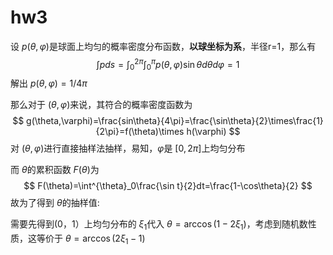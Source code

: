 # hw3

设 $p(\theta,\varphi)$是球面上均匀的概率密度分布函数，**以球坐标为系**，半径r=1，那么有
$$
\int pds=\int^{2\pi}_{0}\int^{\pi}_0 p(\theta,\varphi)\sin\theta d\theta d\varphi=1
$$
解出 $p(\theta,\varphi )=1/4\pi$

那么对于 $(\theta,\varphi)$来说，其符合的概率密度函数为
$$
g(\theta,\varphi)=\frac{sin\theta}{4\pi}=\frac{\sin\theta}{2}\times\frac{1}{2\pi}=f(\theta)\times h(\varphi)
$$
对 $(\theta,\varphi)$进行直接抽样法抽样，易知，$\varphi$是 $[0,2\pi]$上均匀分布

而 $\theta$的累积函数 $F(\theta)$为
$$
F(\theta)=\int^{\theta}_0\frac{\sin t}{2}dt=\frac{1-\cos\theta}{2}
$$
故为了得到 $\theta$的抽样值:

需要先得到(0，1）上均匀分布的 $\xi_1$代入 $\theta = \arccos(1-2\xi_1)$，考虑到随机数性质，这等价于 $\theta = \arccos(2\xi_1-1)$

